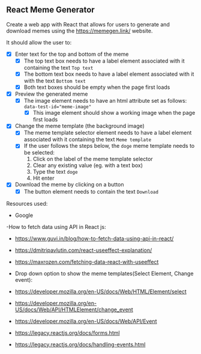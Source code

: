 ## React Meme Generator

Create a web app with React that allows for users to generate and download memes using the https://memegen.link/ website.

It should allow the user to:

- [x] Enter text for the top and bottom of the meme
  - [x] The top text box needs to have a label element associated with it containing the text `Top text`
  - [x] The bottom text box needs to have a label element associated with it with the text `Bottom text`
  - [x] Both text boxes should be empty when the page first loads
- [x] Preview the generated meme
  - [x] The image element needs to have an html attribute set as follows: `data-test-id="meme-image"`
    - [x] This image element should show a working image when the page first loads
- [x] Change the meme template (the background image)
  - [x] The meme template selector element needs to have a label element associated with it containing the text `Meme template`
  - [x] If the user follows the steps below, the `doge` meme template needs to be selected:
    1. Click on the label of the meme template selector
    2. Clear any existing value (eg. with a text box)
    3. Type the text `doge`
    4. Hit enter
- [x] Download the meme by clicking on a button
  - [x] The button element needs to contain the text `Download`

Resources used:

- Google

-How to fetch data using API in React js:

- https://www.guvi.in/blog/how-to-fetch-data-using-api-in-react/
- https://dmitripavlutin.com/react-useeffect-explanation/
- https://maxrozen.com/fetching-data-react-with-useeffect

- Drop down option to show the meme templates(Select Element, Change event):
- https://developer.mozilla.org/en-US/docs/Web/HTML/Element/select
- https://developer.mozilla.org/en-US/docs/Web/API/HTMLElement/change_event
- https://developer.mozilla.org/en-US/docs/Web/API/Event

- https://legacy.reactjs.org/docs/forms.html
- https://legacy.reactjs.org/docs/handling-events.html
